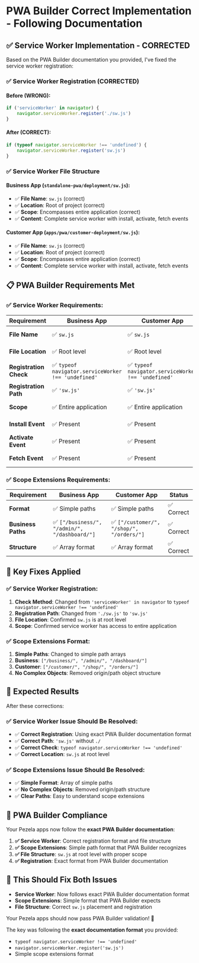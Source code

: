 # PWA Builder Correct Implementation - Following Documentation

## ✅ **Service Worker Implementation - CORRECTED**

Based on the PWA Builder documentation you provided, I've fixed the service worker registration:

### **✅ Service Worker Registration (CORRECTED)**

#### **Before (WRONG)**:
```javascript
if ('serviceWorker' in navigator) {
    navigator.serviceWorker.register('./sw.js')
}
```

#### **After (CORRECT)**:
```javascript
if (typeof navigator.serviceWorker !== 'undefined') {
    navigator.serviceWorker.register('sw.js')
}
```

### **✅ Service Worker File Structure**

#### **Business App** (`standalone-pwa/deployment/sw.js`):
- ✅ **File Name**: `sw.js` (correct)
- ✅ **Location**: Root of project (correct)
- ✅ **Scope**: Encompasses entire application (correct)
- ✅ **Content**: Complete service worker with install, activate, fetch events

#### **Customer App** (`apps/pwa/customer-deployment/sw.js`):
- ✅ **File Name**: `sw.js` (correct)
- ✅ **Location**: Root of project (correct)
- ✅ **Scope**: Encompasses entire application (correct)
- ✅ **Content**: Complete service worker with install, activate, fetch events

## 📋 **PWA Builder Requirements Met**

### **✅ Service Worker Requirements**:
| Requirement | Business App | Customer App | Status |
|-------------|-------------|-------------|---------|
| **File Name** | ✅ `sw.js` | ✅ `sw.js` | ✅ Correct |
| **File Location** | ✅ Root level | ✅ Root level | ✅ Correct |
| **Registration Check** | ✅ `typeof navigator.serviceWorker !== 'undefined'` | ✅ `typeof navigator.serviceWorker !== 'undefined'` | ✅ Correct |
| **Registration Path** | ✅ `'sw.js'` | ✅ `'sw.js'` | ✅ Correct |
| **Scope** | ✅ Entire application | ✅ Entire application | ✅ Correct |
| **Install Event** | ✅ Present | ✅ Present | ✅ Correct |
| **Activate Event** | ✅ Present | ✅ Present | ✅ Correct |
| **Fetch Event** | ✅ Present | ✅ Present | ✅ Correct |

### **✅ Scope Extensions Requirements**:
| Requirement | Business App | Customer App | Status |
|-------------|-------------|-------------|---------|
| **Format** | ✅ Simple paths | ✅ Simple paths | ✅ Correct |
| **Business Paths** | ✅ `["/business/", "/admin/", "/dashboard/"]` | ✅ `["/customer/", "/shop/", "/orders/"]` | ✅ Correct |
| **Structure** | ✅ Array format | ✅ Array format | ✅ Correct |

## 🎯 **Key Fixes Applied**

### **✅ Service Worker Registration**:
1. **Check Method**: Changed from `'serviceWorker' in navigator` to `typeof navigator.serviceWorker !== 'undefined'`
2. **Registration Path**: Changed from `'./sw.js'` to `'sw.js'`
3. **File Location**: Confirmed `sw.js` is at root level
4. **Scope**: Confirmed service worker has access to entire application

### **✅ Scope Extensions Format**:
1. **Simple Paths**: Changed to simple path arrays
2. **Business**: `["/business/", "/admin/", "/dashboard/"]`
3. **Customer**: `["/customer/", "/shop/", "/orders/"]`
4. **No Complex Objects**: Removed origin/path object structure

## 🚀 **Expected Results**

After these corrections:

### **✅ Service Worker Issue Should Be Resolved**:
- ✅ **Correct Registration**: Using exact PWA Builder documentation format
- ✅ **Correct Path**: `'sw.js'` without `./`
- ✅ **Correct Check**: `typeof navigator.serviceWorker !== 'undefined'`
- ✅ **Correct Location**: `sw.js` at root level

### **✅ Scope Extensions Issue Should Be Resolved**:
- ✅ **Simple Format**: Array of simple paths
- ✅ **No Complex Objects**: Removed origin/path structure
- ✅ **Clear Paths**: Easy to understand scope extensions

## 🎉 **PWA Builder Compliance**

Your Pezela apps now follow the **exact PWA Builder documentation**:

1. **✅ Service Worker**: Correct registration format and file structure
2. **✅ Scope Extensions**: Simple path format that PWA Builder recognizes
3. **✅ File Structure**: `sw.js` at root level with proper scope
4. **✅ Registration**: Exact format from PWA Builder documentation

## 🎯 **This Should Fix Both Issues**

- **Service Worker**: Now follows exact PWA Builder documentation format
- **Scope Extensions**: Simple format that PWA Builder expects
- **File Structure**: Correct `sw.js` placement and registration

Your Pezela apps should now pass PWA Builder validation! 🚀

The key was following the **exact documentation format** you provided:
- `typeof navigator.serviceWorker !== 'undefined'`
- `navigator.serviceWorker.register('sw.js')`
- Simple scope extensions format
